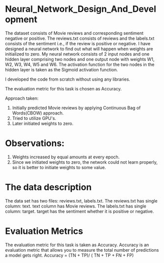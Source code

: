 # Neural_Network_Design_And_Development

The dataset consists of Movie reviews and corresponding sentiment negative or positive. The reviews.txt consists of reviews and the labels.txt consists of the sentiment i.e., if the review is positive or negative.
I have designed a neural network to find out what will happen when weights are initialized to zero.
My neural network consists of 2 input nodes and one hidden layer comprising two nodes and one output node with weights W1, W2, W3, W4, W5 and W6. The activation function for the two nodes in the hidden layer is taken as the Sigmoid activation function.

I developed the code from scratch without using any libraries.

The evaluation metric for this task is chosen as Accuracy.

Approach taken:
1. Initially predicted Movie reviews by applying Continuous Bag of Words(CBOW) approach.
2. Tried to utilize GPU's.
3. Later initiated weights to zero.

# Observations:
1. Weights increased by equal amounts at every epoch.
2. Since we initiated weights to zero, the network could not learn properly, so it is better to initiate weights to some value.

# The data description
The data set has two files: reviews.txt, labels.txt.
The reviews.txt has single column: text. text column has Movie reviews. The labels.txt has single column: target. target has the sentiment whether it is positive or negative.

# Evaluation Metrics
The evaluation metric for this task is taken as Accuracy.
Accuracy is an evaluation metric that allows you to measure the total number of predictions a model gets right.
Accuracy = (TN + TP)/ ( TN + TP + FN + FP)

